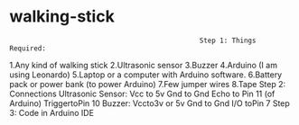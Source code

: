 # walking-stick
                                                   Step 1: Things Required:
1.Any kind of walking stick
2.Ultrasonic sensor
3.Buzzer
4.Arduino (I am using Leonardo)
5.Laptop or a computer with Arduino software.
6.Battery pack or power bank (to power Arduino)
7.Few jumper wires
8.Tape
                                                Step 2: Connections
Ultrasonic Sensor:
Vcc to 5v
Gnd to Gnd
Echo to Pin 11 (of Arduino)
TriggertoPin 10
Buzzer:
Vccto3v or 5v
Gnd to Gnd
I/O toPin 7
                                              Step 3: Code in Arduino IDE   
